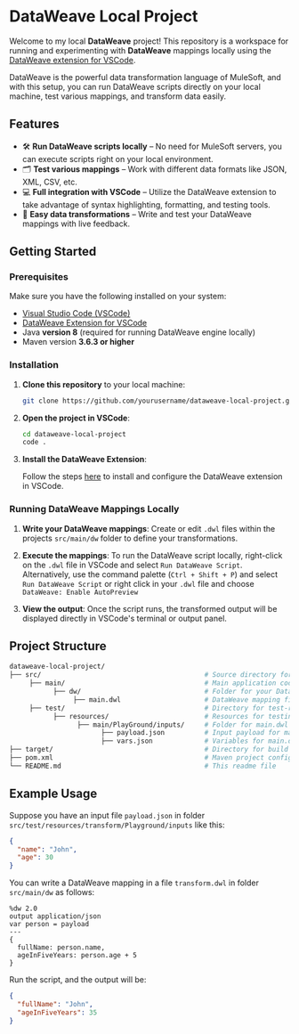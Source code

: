 
# DataWeave Local Project

Welcome to my local **DataWeave** project! This repository is a workspace for running and experimenting with **DataWeave** mappings locally using the [DataWeave extension for VSCode](https://developer.mulesoft.com/tutorials-and-howtos/dataweave/dataweave-extension-vscode-getting-started/).

DataWeave is the powerful data transformation language of MuleSoft, and with this setup, you can run DataWeave scripts directly on your local machine, test various mappings, and transform data easily.

## Features

- 🛠️ **Run DataWeave scripts locally** – No need for MuleSoft servers, you can execute scripts right on your local environment.
- 🗂️ **Test various mappings** – Work with different data formats like JSON, XML, CSV, etc.
- 💻 **Full integration with VSCode** – Utilize the DataWeave extension to take advantage of syntax highlighting, formatting, and testing tools.
- 🔄 **Easy data transformations** – Write and test your DataWeave mappings with live feedback.

## Getting Started

### Prerequisites

Make sure you have the following installed on your system:

- [Visual Studio Code (VSCode)](https://code.visualstudio.com/)
- [DataWeave Extension for VSCode](https://marketplace.visualstudio.com/items?itemName=MuleSoftInc.dataweave)
- Java **version 8** (required for running DataWeave engine locally)
- Maven version **3.6.3 or higher**

### Installation

1. **Clone this repository** to your local machine:

   ```bash
   git clone https://github.com/yourusername/dataweave-local-project.git
   ```

2. **Open the project in VSCode**:

   ```bash
   cd dataweave-local-project
   code .
   ```

3. **Install the DataWeave Extension**:
   
   Follow the steps [here](https://developer.mulesoft.com/tutorials-and-howtos/dataweave/dataweave-extension-vscode-getting-started/) to install and configure the DataWeave extension in VSCode.

### Running DataWeave Mappings Locally

1. **Write your DataWeave mappings**:
   Create or edit `.dwl` files within the projects `src/main/dw` folder to define your transformations.

2. **Execute the mappings**:
   To run the DataWeave script locally, right-click on the `.dwl` file in VSCode and select `Run DataWeave Script`. Alternatively, use the command palette (`Ctrl + Shift + P`) and select `Run DataWeave Script` or right click in your `.dwl` file and choose `DataWeave: Enable AutoPreview`

3. **View the output**:
   Once the script runs, the transformed output will be displayed directly in VSCode's terminal or output panel.

## Project Structure

```bash
dataweave-local-project/
├── src/                                         # Source directory for the project
     ├── main/                                   # Main application code directory
           ├── dw/                               # Folder for your DataWeave (.dwl) mappings
                ├── main.dwl                     # DataWeave mapping file
     ├── test/                                   # Directory for test-related files
           ├── resources/                        # Resources for testing
                 ├── main/PlayGround/inputs/     # Folder for main.dwl inputs
                       ├── payload.json          # Input payload for main.dwl
                       ├── vars.json             # Variables for main.dwl
├── target/                                      # Directory for build outputs and artifacts
├── pom.xml                                      # Maven project configuration file
└── README.md                                    # This readme file
```

## Example Usage

Suppose you have an input file `payload.json` in folder `src/test/resources/transform/Playground/inputs` like this:

```json
{
  "name": "John",
  "age": 30
}
```

You can write a DataWeave mapping in a file `transform.dwl` in folder `src/main/dw` as follows:

```dwl
%dw 2.0
output application/json
var person = payload
---
{
  fullName: person.name,
  ageInFiveYears: person.age + 5
}
```

Run the script, and the output will be:

```json
{
  "fullName": "John",
  "ageInFiveYears": 35
}
```
